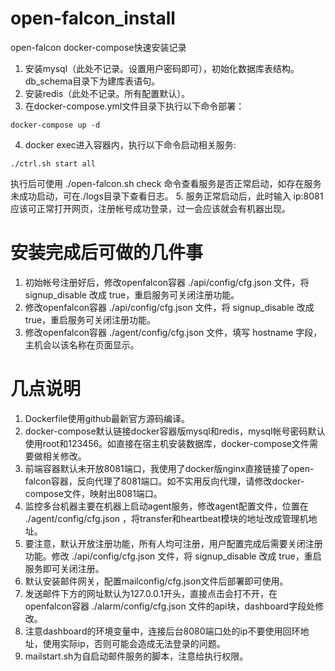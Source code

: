 # open-falcon_install
open-falcon docker-compose快速安装记录

1. 安装mysql（此处不记录。设置用户密码即可），初始化数据库表结构。db_schema目录下为建库表语句。
2. 安装redis（此处不记录。所有配置默认）。
3. 在docker-compose.yml文件目录下执行以下命令部署：
```
docker-compose up -d
```
4. docker exec进入容器内，执行以下命令启动相关服务:
```
./ctrl.sh start all
```
执行后可使用 ./open-falcon.sh check 命令查看服务是否正常启动，如存在服务未成功启动，可在./logs目录下查看日志。
5. 服务正常启动后，此时输入 ip:8081 应该可正常打开网页，注册帐号成功登录，过一会应该就会有机器出现。

# 安装完成后可做的几件事
1. 初始帐号注册好后，修改openfalcon容器 ./api/config/cfg.json 文件，将 signup_disable 改成 true，重启服务可关闭注册功能。
2. 修改openfalcon容器 ./api/config/cfg.json 文件，将 signup_disable 改成 true，重启服务可关闭注册功能。
3. 修改openfalcon容器 ./agent/config/cfg.json 文件，填写 hostname 字段，主机会以该名称在页面显示。

# 几点说明
1. Dockerfile使用github最新官方源码编译。
2. docker-compose默认链接docker容器版mysql和redis，mysql帐号密码默认使用root和123456。如直接在宿主机安装数据库，docker-compose文件需要做相关修改。
3. 前端容器默认未开放8081端口，我使用了docker版nginx直接链接了open-falcon容器，反向代理了8081端口。如不实用反向代理，请修改docker-compose文件，映射出8081端口。
4. 监控多台机器主要在机器上启动agent服务，修改agent配置文件，位置在 ./agent/config/cfg.json ，将transfer和heartbeat模块的地址改成管理机地址。
5. 要注意，默认开放注册功能，所有人均可注册，用户配置完成后需要关闭注册功能。修改 ./api/config/cfg.json 文件，将 signup_disable 改成 true，重启服务即可关闭注册。
6. 默认安装邮件网关，配置mailconfig/cfg.json文件后部署即可使用。
7. 发送邮件下方的网址默认为127.0.0.1开头，直接点击会打不开，在 openfalcon容器 ./alarm/config/cfg.json 文件的api块，dashboard字段处修改。
8. 注意dashboard的环境变量中，连接后台8080端口处的ip不要使用回环地址，使用实际ip，否则可能会造成无法登录的问题。
9. mailstart.sh为自启动邮件服务的脚本，注意给执行权限。
